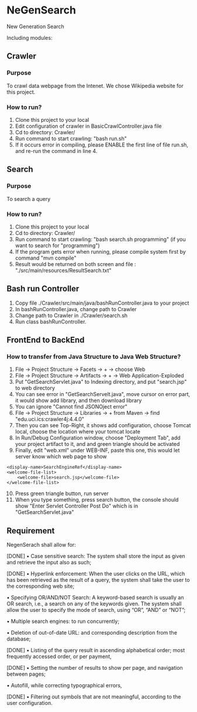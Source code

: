 # NeGenSearch
New Generation Search

Including modules:

## Crawler
### Purpose
To crawl data webpage from the Intenet. We chose Wikipedia website for this project.
### How to run?
1. Clone this project to your local
2. Edit configuration of crawler in BasicCrawlController.java file
3. Cd to directory: Crawler/
4. Run command to start crawling: "bash run.sh" 
5. If it occurs error in compiling, please ENABLE the first line of file run.sh, and re-run the command in line 4.
  

## Search 
### Purpose
To search a query
### How to run?
1. Clone this project to your local
2. Cd to directory: Crawler/
3. Run command to start crawling: "bash search.sh programming" (if you want to search for "programming") 
4. If the program gets error when running, please compile system first by command "mvn compile"
5. Result would be returned on both screen and file : "./src/main/resources/ResultSearch.txt"

## Bash run Controller
1. Copy file ./Crawler/src/main/java/bashRunController.java to your project
2. In bashRunController.java, change path to Crawler
3. Change path to Crawler in ./Crawler/search.sh
4. Run class bashRunController.

## FrontEnd to BackEnd
### How to transfer from Java Structure to Java Web Structure?
1. File -> Project Structure -> Facets -> + -> choose Web
2. File -> Project Structure -> Artifacts -> + -> Web Application-Exploded
3. Put "GetSearchServlet.java" to Indexing directory, and put "search.jsp" to web directory
4. You can see error in "GetSearchServelt.java", move cursor on error part, it would show add library, and then download library
5. You can ignore "Cannot find JSONOject error"
6. File -> Project Structure -> Libraries -> + from Maven -> find "edu.uci.ics:crawler4j:4.4.0"
7. Then you can see Top-Right, it shows add configuration, choose Tomcat local, choose the location where your tomcat locate
8. In Run/Debug Configuration window, choose "Deployment Tab", add your project artifact to it, and and green triangle should be activated
9. Finally, edit "web.xml" under WEB-INF, paste this one, this would let server know which web page to show
~~~~  
<display-name>SearchEngineRef</display-name>  
<welcome-file-list>  
    <welcome-file>search.jsp</welcome-file>  
</welcome-file-list>
~~~~
10. Press green triangle button, run server
11. When you type something, press search button, the console should show "Enter Servlet Controller Post Do" which is in "GetSearchServlet.java"
  
  
## Requirement

NegenSerach shall allow for:

[DONE] • Case sensitive search: The system shall store the input as given and retrieve the input also as
such;

[DONE] • Hyperlink enforcement: When the user clicks on the URL, which has been retrieved as the result
of a query, the system shall take the user to the corresponding web site;

• Specifying OR/AND/NOT Search: A keyword-based search is usually an OR search, i.e., a
search on any of the keywords given. The system shall allow the user to specify the mode of
search, using “OR”, “AND” or “NOT”;

• Multiple search engines: to run concurrently;

• Deletion of out-of-date URL: and corresponding description from the database;

[DONE] • Listing of the query result in ascending alphabetical order; most frequently accessed order, or per
payment,

[DONE] • Setting the number of results to show per page, and navigation between pages;

• Autofill, while correcting typographical errors,

[DONE] • Filtering out symbols that are not meaningful, according to the user configuration.
